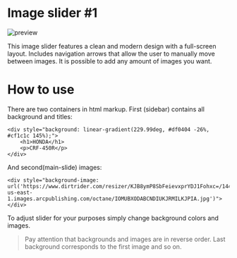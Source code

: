 # Image slider #1

![preview](https://github.com/Saveliy113/slider-1/blob/master/Slider_1.gif)

This image slider features a clean and modern design with a full-screen layout. Includes navigation arrows that allow the user to manually move between images. It is possible to add any amount of images you want.

# How to use

There are two containers in html markup.
First (sidebar) contains all background and titles:

```
<div style="background: linear-gradient(229.99deg, #df0404 -26%, #cf1c1c 145%);">
    <h1>HONDA</h1>
    <p>CRF-450R</p>
</div>
```

And second(main-slide) images:

```
<div style="background-image: url('https://www.dirtrider.com/resizer/KJB8ymP8SbFeievxprYDJ1Fohxc=/1440x0/filters:focal(941x784:951x794)/cloudfront-us-east-1.images.arcpublishing.com/octane/IOMUBXODABCNDIUKJRMILKJPIA.jpg')"></div>
```

To adjust slider for your purposes simply change background colors and images.

> Pay attention that backgrounds and images are in reverse order. Last background corresponds to the first image and so on.
